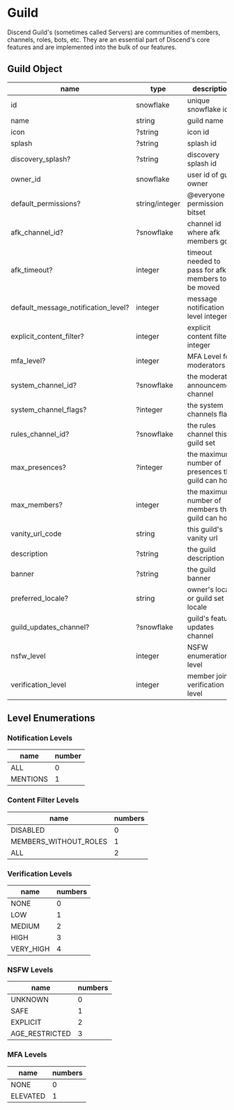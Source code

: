 # Guild
Discend Guild's (sometimes called Servers) are communities of members, channels, roles, bots, etc.
They are an essential part of Discend's core features and are implemented into the bulk of our features.


## Guild Object

| name                                | type              | description                                           |
| ----------------------------------- | ----------------- | ----------------------------------------------------- |
| id                                  | snowflake         | unique snowflake id                                   |
| name                                | string            | guild name                                            |
| icon                                | ?string           | icon id                                               |
| splash                              | ?string           | splash id                                             |
| discovery_splash?                   | ?string           | discovery splash id                                   |
| owner_id                            | snowflake         | user id of guild owner                                |
| default_permissions?                | string/integer    | @everyone permission bitset                           |
| afk_channel_id?                     | ?snowflake        | channel id where afk members go                       |
| afk_timeout?                        | integer           | timeout needed to pass for afk members to be moved    |
| default_message_notification_level? | integer           | message notification level integer                    |
| explicit_content_filter?            | integer           | explicit content filter integer                       |
| mfa_level?                          | integer           | MFA Level for moderators                              |
| system_channel_id?                  | ?snowflake        | the moderator announcement channel                    |
| system_channel_flags?               | ?integer          | the system channels flags                             |
| rules_channel_id?                   | ?snowflake        | the rules channel this guild set                      |
| max_presences?                      | ?integer          | the maximum number of presences this guild can hold   |
| max_members?                        | integer           | the maximum number of members this guild can hold     |
| vanity_url_code                     | string            | this guild's vanity url                               |
| description                         | ?string           | the guild description                                 |
| banner                              | ?string           | the guild banner                                      |
| preferred_locale?                   | string            | owner's locale or guild set locale                    |
| guild_updates_channel?              | ?snowflake        | guild's feature updates channel                       |
| nsfw_level                          | integer           | NSFW enumeration level                                |
| verification_level                  | integer           | member join verification level                        |


## Level Enumerations

### Notification Levels

| name      | number |
| --------- | ------ |
| ALL       | 0      |
| MENTIONS  | 1      |

### Content Filter Levels

| name                  | numbers |
| --------------------- | ------- |
| DISABLED              | 0       |
| MEMBERS_WITHOUT_ROLES | 1       |
| ALL                   | 2       |

### Verification Levels

| name                  | numbers |
| --------------------- | ------- |
| NONE                  | 0       |
| LOW                   | 1       |
| MEDIUM                | 2       |
| HIGH                  | 3       |
| VERY_HIGH             | 4       |

### NSFW Levels

| name                  | numbers |
| --------------------- | ------- |
| UNKNOWN               | 0       |
| SAFE                  | 1       |
| EXPLICIT              | 2       |
| AGE_RESTRICTED        | 3       |

### MFA Levels

| name                  | numbers |
| --------------------- | ------- |
| NONE                  | 0       |
| ELEVATED              | 1       |

